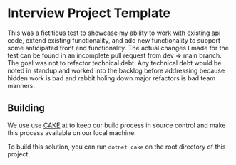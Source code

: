 # Interview Project Template
This was a fictitious test to showcase my ability to work with existing api code, extend existing functionality, and add new functionality to support some anticipated front end functionality. The actual changes I made for the test can be found in an incomplete pull request from dev => main branch. The goal was not to refactor technical debt. Any technical debt would be noted in standup and worked into the backlog before addressing because hidden work is bad and rabbit holing down major refactors is bad team manners.

## Building
We use use [CAKE](https://cakebuild.net/) at  to keep our build process in source control and make this process available on our local machine.

To build this solution, you can run `dotnet cake` on the root directory of this project.


